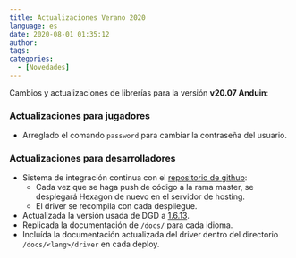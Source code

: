 ```yaml
---
title: Actualizaciones Verano 2020
language: es
date: 2020-08-01 01:35:12
author:
tags:
categories:
  - [Novedades]
---
```


Cambios y actualizaciones de librerías para la versión **v20.07 Anduin**:

### Actualizaciones para jugadores

  * Arreglado el comando `password` para cambiar la contraseña del usuario.

### Actualizaciones para desarrolladores

  * Sistema de integración continua con el [repositorio de github](https://github.com/houseofmaldorne/hexagon):
    * Cada vez que se haga push de código a la rama master, se desplegará Hexagon de nuevo en el servidor de hosting.
    * El driver se recompila con cada despliegue.
  * Actualizada la versión usada de DGD a [1.6.13](https://github.com/dworkin/dgd/tree/1.6.13).
  * Replicada la documentación de `/docs/` para cada idioma.
  * Incluída la documentación actualizada del driver dentro del directorio `/docs/<lang>/driver` en cada deploy.
